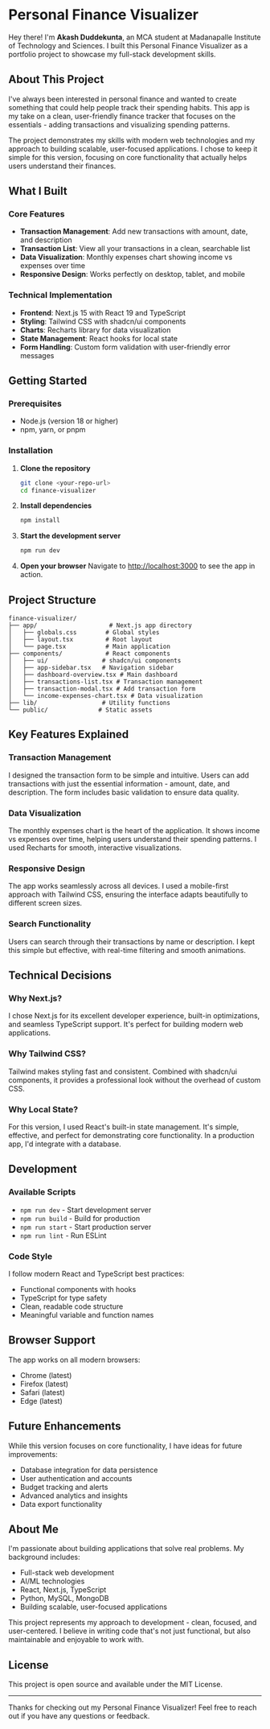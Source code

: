 # Personal Finance Visualizer

Hey there! I'm **Akash Duddekunta**, an MCA student at Madanapalle Institute of Technology and Sciences. I built this Personal Finance Visualizer as a portfolio project to showcase my full-stack development skills.

## About This Project

I've always been interested in personal finance and wanted to create something that could help people track their spending habits. This app is my take on a clean, user-friendly finance tracker that focuses on the essentials - adding transactions and visualizing spending patterns.

The project demonstrates my skills with modern web technologies and my approach to building scalable, user-focused applications. I chose to keep it simple for this version, focusing on core functionality that actually helps users understand their finances.

## What I Built

### Core Features
- **Transaction Management**: Add new transactions with amount, date, and description
- **Transaction List**: View all your transactions in a clean, searchable list
- **Data Visualization**: Monthly expenses chart showing income vs expenses over time
- **Responsive Design**: Works perfectly on desktop, tablet, and mobile

### Technical Implementation
- **Frontend**: Next.js 15 with React 19 and TypeScript
- **Styling**: Tailwind CSS with shadcn/ui components
- **Charts**: Recharts library for data visualization
- **State Management**: React hooks for local state
- **Form Handling**: Custom form validation with user-friendly error messages

## Getting Started

### Prerequisites
- Node.js (version 18 or higher)
- npm, yarn, or pnpm

### Installation

1. **Clone the repository**
   ```bash
   git clone <your-repo-url>
   cd finance-visualizer
   ```

2. **Install dependencies**
   ```bash
   npm install
   ```

3. **Start the development server**
   ```bash
   npm run dev
   ```

4. **Open your browser**
   Navigate to [http://localhost:3000](http://localhost:3000) to see the app in action.

## Project Structure

```
finance-visualizer/
├── app/                    # Next.js app directory
│   ├── globals.css        # Global styles
│   ├── layout.tsx         # Root layout
│   └── page.tsx           # Main application
├── components/            # React components
│   ├── ui/               # shadcn/ui components
│   ├── app-sidebar.tsx   # Navigation sidebar
│   ├── dashboard-overview.tsx # Main dashboard
│   ├── transactions-list.tsx # Transaction management
│   ├── transaction-modal.tsx # Add transaction form
│   └── income-expenses-chart.tsx # Data visualization
├── lib/                  # Utility functions
└── public/              # Static assets
```

## Key Features Explained

### Transaction Management
I designed the transaction form to be simple and intuitive. Users can add transactions with just the essential information - amount, date, and description. The form includes basic validation to ensure data quality.

### Data Visualization
The monthly expenses chart is the heart of the application. It shows income vs expenses over time, helping users understand their spending patterns. I used Recharts for smooth, interactive visualizations.

### Responsive Design
The app works seamlessly across all devices. I used a mobile-first approach with Tailwind CSS, ensuring the interface adapts beautifully to different screen sizes.

### Search Functionality
Users can search through their transactions by name or description. I kept this simple but effective, with real-time filtering and smooth animations.

## Technical Decisions

### Why Next.js?
I chose Next.js for its excellent developer experience, built-in optimizations, and seamless TypeScript support. It's perfect for building modern web applications.

### Why Tailwind CSS?
Tailwind makes styling fast and consistent. Combined with shadcn/ui components, it provides a professional look without the overhead of custom CSS.

### Why Local State?
For this version, I used React's built-in state management. It's simple, effective, and perfect for demonstrating core functionality. In a production app, I'd integrate with a database.

## Development

### Available Scripts
- `npm run dev` - Start development server
- `npm run build` - Build for production
- `npm run start` - Start production server
- `npm run lint` - Run ESLint

### Code Style
I follow modern React and TypeScript best practices:
- Functional components with hooks
- TypeScript for type safety
- Clean, readable code structure
- Meaningful variable and function names

## Browser Support

The app works on all modern browsers:
- Chrome (latest)
- Firefox (latest)
- Safari (latest)
- Edge (latest)

## Future Enhancements

While this version focuses on core functionality, I have ideas for future improvements:
- Database integration for data persistence
- User authentication and accounts
- Budget tracking and alerts
- Advanced analytics and insights
- Data export functionality

## About Me

I'm passionate about building applications that solve real problems. My background includes:
- Full-stack web development
- AI/ML technologies
- React, Next.js, TypeScript
- Python, MySQL, MongoDB
- Building scalable, user-focused applications

This project represents my approach to development - clean, focused, and user-centered. I believe in writing code that's not just functional, but also maintainable and enjoyable to work with.

## License

This project is open source and available under the MIT License.

---

Thanks for checking out my Personal Finance Visualizer! Feel free to reach out if you have any questions or feedback. 
